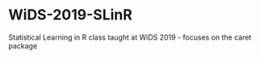 # WiDS-2019-SLinR
Statistical Learning in R class taught at WiDS 2019 - focuses on the caret package
